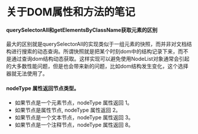 # 关于DOM属性和方法的笔记


#### querySelectorAll和getElementsByClassName获取元素的区别
最大的区别就是querySelectorAll的实现类似于一组元素的快照，而并非对文档结构进行搜索的动态查询。所谓快照就是把某个时刻dom中的结构记录下来，而不是通过查询dom结构动态获取。这样实现可以避免使用NodeList对象通常会引起的大多数性能问题，但是也会带来新的问题，比如dom结构发生变化，这个选择器就无法使用了。



#### nodeType 属性返回节点类型。

 - 如果节点是一个元素节点，nodeType 属性返回 1。
 - 如果节点是属性节点, nodeType 属性返回 2。
 - 如果节点是一个文本节点，nodeType 属性返回 3。
 - 如果节点是一个注释节点，nodeType 属性返回 8。

